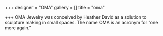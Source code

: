 +++
designer = "OMA"
gallery = []
title = "oma"

+++
OMA Jewelry was conceived by Heather David as a solution to sculpture making in small spaces. The name OMA is an acronym for “one more again.”